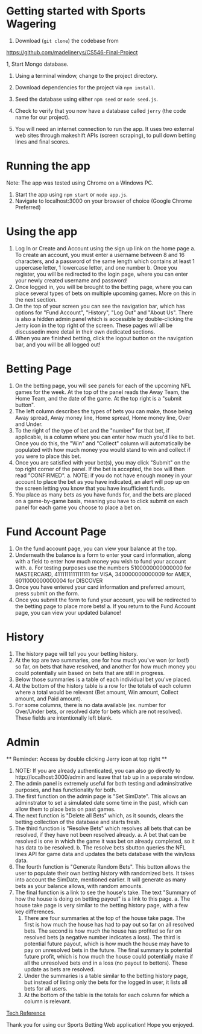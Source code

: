 # Getting started with Sports Wagering

1. Download (`git clone`) the codebase from 

  <a href="https://github.com/madelinerys/CS546-Final-Project">
  https://github.com/madelinerys/CS546-Final-Project</a>

1, Start Mongo database.

1. Using a terminal window, change to the project directory.

1. Download dependencies for the project via `npm install`.

1. Seed the database using either `npm seed` or `node seed.js`.

1. Check to verify that you now have a database called `jerry` (the code name
for our project). 

1. You will need an internet connection to run the app. It uses two external
web sites through makeshift APIs (screen scraping), to pull down betting lines and final scores.

# Running the app

Note: The app was tested using Chrome on a Windows PC.

1. Start the app using `npm start` or `node app.js`.
2. Navigate to localhost:3000 on your browser of choice (Google Chrome Preferred)

# Using the app
1. Log In or Create and Account using the sign up link on the home page
    a. To create an account, you must enter a username between 8 and 16 characters, and a password of the same length which contains at least 1 uppercase letter, 1 lowercase letter, and one number
    b. Once you register, you will be redirected to the login page, where you can enter your newly created username and password!
2. Once logged in, you will be brought to the betting page, where you can place several types of bets on multiple upcoming games. More on this in the next section.
3. On the top of your screen you can see the navigation bar, which has options for "Fund Account",  "History", "Log Out" and "About Us". There is also a hidden admin panel which is accessible by double-clicking the Jerry icon in the top right of the screen. These pages will all be discussedin more detail in their own dedicated sections.
4. When you are finished betting, click the logout button on the navigation bar, and you will be all logged out!

# Betting Page
1. On the betting page, you will see panels for each of the upcoming NFL games for the week. At the top of the panel reads the Away Team, the Home Team, and the date of the game. At the top right is a "submit button".
2. The left column describes the types of bets you can make, those being Away spread, Away money line, Home spread, Home money line, Over and Under.
3. To the right of the type of bet and the "number" for that bet, if applicable, is a column where you can enter how much you'd like to bet. Once you do this, the "Win" and "Collect" column will automatically be populated with how much money you would stand to win and collect if you were to place this bet.
4. Once you are satisfied with your bet(s), you may click "Submit" on the top right corner of the panel. If the bet is accepted, the box will then read "CONFIRMED". 
    a. NOTE: if you do not have enough money in your account to place the bet as you have indicated, an alert will pop up on the screen letting you know that you have insufficient funds.
5. You place as many bets as you have funds for, and the bets are placed on a game-by-game basis, meaning you have to click submit on each panel for each game you choose to place a bet on.

# Fund Account Page
1. On the fund account page, you can view your balance at the top.
2. Underneath the balance is a form to enter your card information, along with a field to enter how much money you wish to fund your account with.
    a. For testing purposes use the numbers 5100000000000000 for MASTERCARD, 4111111111111111 for VISA, 340000000000009 for AMEX, 6011000000000004 for DISCOVER
3. Once you have entered your card information and preferred amount, press submit on the form.
4. Once you submit the form to fund your account, you will be redirected to the betting page to place more bets!
    a. If you return to the Fund Account page, you can view your updated balance!

# History
1. The history page will tell you your betting history. 
2. At the top are two summaries, one for how much you've won (or lost!) so far, on bets that have resolved, and another for how much money you could potentially win based on bets that are still in progress.
3. Below those summaries is a table of each individual bet you've placed. 
4. At the bottom of the history table is a row for the totals of each column where a total would be relevant (Bet amount, Win amount, Collect amount, and Paid amount).
5. For some columns, there is no data available (ex. number for Over/Under bets, or resolved date for bets which are not resolved). These fields are intentionally left blank.

# Admin
** Reminder: Access by double clicking Jerry icon at top right **
1. NOTE: If you are already authenticated, you can also go directly to http://localhost:3000/admin and leave that tab up in a separate window.
2. The admin panel is extremely useful for both testing and adminsitrative purposes, and has functionality for both.
3. The first function on the admin page is "Set SimDate". This allows an adminstrator to set a simulated date some time in the past, which can allow them to place bets on past games.
4. The next function is "Delete all Bets" which, as it sounds, clears the betting collection of the database and starts fresh.
5. The third function is "Resolve Bets" which resolves all bets that can be resolved, if they have not been resolved already.
    a. A bet that can be resolved is one in which the game it was bet on already completed, so it has data to be resolved.
    b. The resolve bets sbutton queries the NFL lines API for game data and updates the bets database with the win/loss data.
6. The fourth function is "Generate Random Bets". This button allows the user to populate their own betting history with randomized bets. It takes into account the SimDate, mentioned earlier. It will generate as many bets as your balance allows, with random amounts.
7. The final function is a link to see the house's take. The text "Summary of how the house is doing on betting payout" is a link to this page.
    a. The house take page is very similar to the betting history page, with a few key differences. 
      1. There are four summaries at the top of the house take page. The first is how much the house has had to pay out so far on all resolved bets. The second is how much the house has profited so far on resolved bets (a negative number indicates a loss). The third is potential future payout, which is how much the house may have to pay on unresolved bets in the future. The final summary is potential future profit, which is how much the house could potentially make if all the unresolved bets end in a loss (no payout to bettors). These update as bets are resolved.
      2. Under the summaries is a table similar to the betting history page, but instead of listing only the bets for the logged in user, it lists all bets for all users.
      3. At the bottom of the table is the totals for each column for which a column is relevant. 

<a href="doc/TechnicalReferenceSportsWagering.md">Tech Reference</a>

Thank you for using our Sports Betting Web application! Hope you enjoyed. 
